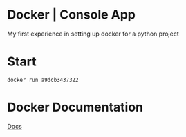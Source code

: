 # Docker | Console App
My first experience in setting up docker for a python project
# Start
```
docker run a9dcb3437322
```
# Docker Documentation
[Docs](https://docs.docker.com/)
